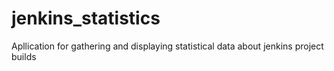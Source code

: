 # jenkins_statistics
Apllication for gathering and displaying statistical data about jenkins project builds
